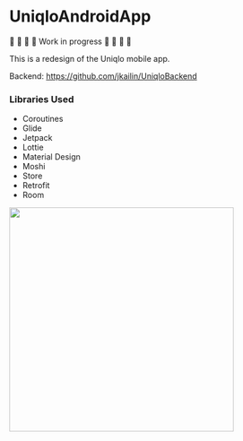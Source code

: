 # UniqloAndroidApp
🚧 🚧 🚧 🚧 Work in progress 🚧 🚧 🚧 🚧

This is a redesign of the Uniqlo mobile app.

Backend: https://github.com/jkailin/UniqloBackend

### Libraries Used
- Coroutines
- Glide
- Jetpack
- Lottie
- Material Design
- Moshi
- Store
- Retrofit
- Room

<img src="https://github.com/jkailin/UniqloAndroidApp/blob/master/screenshots/HomeScreen.png" width="400px">
